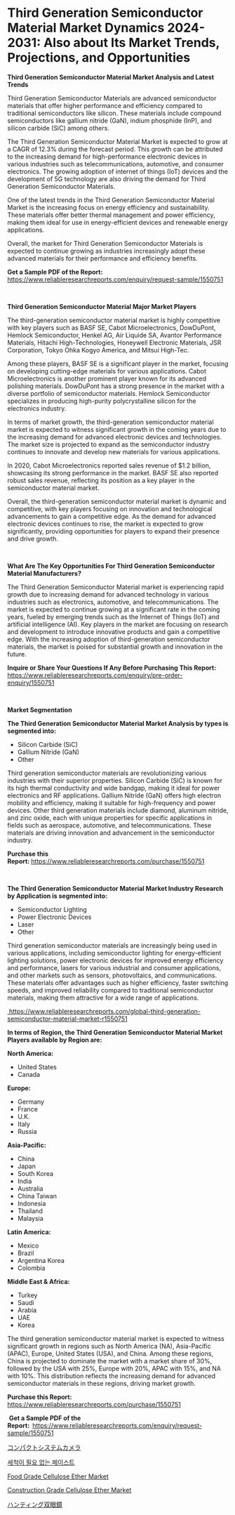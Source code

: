 <p><h1>Third Generation Semiconductor Material Market Dynamics 2024-2031: Also about Its Market Trends, Projections, and Opportunities</h1></p><p><strong>Third Generation Semiconductor Material Market Analysis and Latest Trends</strong></p>
<p><p>Third Generation Semiconductor Materials are advanced semiconductor materials that offer higher performance and efficiency compared to traditional semiconductors like silicon. These materials include compound semiconductors like gallium nitride (GaN), indium phosphide (InP), and silicon carbide (SiC) among others.</p><p>The Third Generation Semiconductor Material Market is expected to grow at a CAGR of 12.3% during the forecast period. This growth can be attributed to the increasing demand for high-performance electronic devices in various industries such as telecommunications, automotive, and consumer electronics. The growing adoption of internet of things (IoT) devices and the development of 5G technology are also driving the demand for Third Generation Semiconductor Materials.</p><p>One of the latest trends in the Third Generation Semiconductor Material Market is the increasing focus on energy efficiency and sustainability. These materials offer better thermal management and power efficiency, making them ideal for use in energy-efficient devices and renewable energy applications.</p><p>Overall, the market for Third Generation Semiconductor Materials is expected to continue growing as industries increasingly adopt these advanced materials for their performance and efficiency benefits.</p></p>
<p><strong>Get a Sample PDF of the Report:&nbsp;</strong> <a href="https://www.reliableresearchreports.com/enquiry/request-sample/1550751">https://www.reliableresearchreports.com/enquiry/request-sample/1550751</a></p>
<p>&nbsp;</p>
<p><strong>Third Generation Semiconductor Material Major Market Players</strong></p>
<p><p>The third-generation semiconductor material market is highly competitive with key players such as BASF SE, Cabot Microelectronics, DowDuPont, Hemlock Semiconductor, Henkel AG, Air Liquide SA, Avantor Performance Materials, Hitachi High-Technologies, Honeywell Electronic Materials, JSR Corporation, Tokyo Ohka Kogyo America, and Mitsui High-Tec. </p><p>Among these players, BASF SE is a significant player in the market, focusing on developing cutting-edge materials for various applications. Cabot Microelectronics is another prominent player known for its advanced polishing materials. DowDuPont has a strong presence in the market with a diverse portfolio of semiconductor materials. Hemlock Semiconductor specializes in producing high-purity polycrystalline silicon for the electronics industry. </p><p>In terms of market growth, the third-generation semiconductor material market is expected to witness significant growth in the coming years due to the increasing demand for advanced electronic devices and technologies. The market size is projected to expand as the semiconductor industry continues to innovate and develop new materials for various applications.</p><p>In 2020, Cabot Microelectronics reported sales revenue of $1.2 billion, showcasing its strong performance in the market. BASF SE also reported robust sales revenue, reflecting its position as a key player in the semiconductor material market. </p><p>Overall, the third-generation semiconductor material market is dynamic and competitive, with key players focusing on innovation and technological advancements to gain a competitive edge. As the demand for advanced electronic devices continues to rise, the market is expected to grow significantly, providing opportunities for players to expand their presence and drive growth.</p></p>
<p>&nbsp;</p>
<p><strong>What Are The Key Opportunities For Third Generation Semiconductor Material Manufacturers?</strong></p>
<p><p>The Third Generation Semiconductor Material market is experiencing rapid growth due to increasing demand for advanced technology in various industries such as electronics, automotive, and telecommunications. The market is expected to continue growing at a significant rate in the coming years, fueled by emerging trends such as the Internet of Things (IoT) and artificial intelligence (AI). Key players in the market are focusing on research and development to introduce innovative products and gain a competitive edge. With the increasing adoption of third-generation semiconductor materials, the market is poised for substantial growth and innovation in the future.</p></p>
<p><strong>Inquire or Share Your Questions If Any Before Purchasing This Report:</strong> <a href="https://www.reliableresearchreports.com/enquiry/pre-order-enquiry/1550751">https://www.reliableresearchreports.com/enquiry/pre-order-enquiry/1550751</a></p>
<p>&nbsp;</p>
<p><strong>Market Segmentation</strong></p>
<p><strong>The Third Generation Semiconductor Material Market Analysis by types is segmented into:</strong></p>
<p><ul><li>Silicon Carbide (SiC)</li><li>Gallium Nitride (GaN)</li><li>Other</li></ul></p>
<p><p>Third generation semiconductor materials are revolutionizing various industries with their superior properties. Silicon Carbide (SiC) is known for its high thermal conductivity and wide bandgap, making it ideal for power electronics and RF applications. Gallium Nitride (GaN) offers high electron mobility and efficiency, making it suitable for high-frequency and power devices. Other third generation materials include diamond, aluminum nitride, and zinc oxide, each with unique properties for specific applications in fields such as aerospace, automotive, and telecommunications. These materials are driving innovation and advancement in the semiconductor industry.</p></p>
<p><strong>Purchase this Report:&nbsp;</strong><a href="https://www.reliableresearchreports.com/purchase/1550751">https://www.reliableresearchreports.com/purchase/1550751</a></p>
<p>&nbsp;</p>
<p><strong>The Third Generation Semiconductor Material Market Industry Research by Application is segmented into:</strong></p>
<p><ul><li>Semiconductor Lighting</li><li>Power Electronic Devices</li><li>Laser</li><li>Other</li></ul></p>
<p><p>Third generation semiconductor materials are increasingly being used in various applications, including semiconductor lighting for energy-efficient lighting solutions, power electronic devices for improved energy efficiency and performance, lasers for various industrial and consumer applications, and other markets such as sensors, photovoltaics, and communications. These materials offer advantages such as higher efficiency, faster switching speeds, and improved reliability compared to traditional semiconductor materials, making them attractive for a wide range of applications.</p></p>
<p><a href="https://www.reliableresearchreports.com/global-third-generation-semiconductor-material-market-r1550751">&nbsp;https://www.reliableresearchreports.com/global-third-generation-semiconductor-material-market-r1550751</a></p>
<p><strong>In terms of Region, the Third Generation Semiconductor Material Market Players available by Region are:</strong></p>
<p>
    <p> <strong> North America: </strong>
        <ul>
            <li>United States</li>
            <li>Canada</li>
        </ul>
        </p> 
    <p> <strong> Europe: </strong>
        <ul>
            <li>Germany</li>
            <li>France</li>
            <li>U.K.</li>
            <li>Italy</li>
            <li>Russia</li>
        </ul>
        </p> 
    <p> <strong> Asia-Pacific: </strong>
        <ul>
            <li>China</li>
            <li>Japan</li>
            <li>South Korea</li>
            <li>India</li>
            <li>Australia</li>
            <li>China Taiwan</li>
            <li>Indonesia</li>
            <li>Thailand</li>
            <li>Malaysia</li>
        </ul>
        </p> 
    <p> <strong> Latin America: </strong>
        <ul>
            <li>Mexico</li>
            <li>Brazil</li>
            <li>Argentina Korea</li>
            <li>Colombia</li>
        </ul>
        </p> 
    <p> <strong> Middle East & Africa: </strong>
        <ul>
            <li>Turkey</li>
            <li>Saudi</li>
            <li>Arabia</li>
            <li>UAE</li>
            <li>Korea</li>
        </ul>
    </p>
    </p>
<p><p>The third generation semiconductor material market is expected to witness significant growth in regions such as North America (NA), Asia-Pacific (APAC), Europe, United States (USA), and China. Among these regions, China is projected to dominate the market with a market share of 30%, followed by the USA with 25%, Europe with 20%, APAC with 15%, and NA with 10%. This distribution reflects the increasing demand for advanced semiconductor materials in these regions, driving market growth.</p></p>
<p><strong>Purchase this Report: </strong><a href="https://www.reliableresearchreports.com/purchase/1550751">https://www.reliableresearchreports.com/purchase/1550751</a></p>
<p>&nbsp;<strong>Get a Sample PDF of the Report:&nbsp;&nbsp;</strong><a href="https://www.reliableresearchreports.com/enquiry/request-sample/1550751">https://www.reliableresearchreports.com/enquiry/request-sample/1550751</a></p>
<p><strong></strong></p>
<p><p><a href="https://github.com/BoydYundt1/Market-Research-Report-List-1/blob/main/7642879136210.md">コンパクトシステムカメラ</a></p><p><a href="https://github.com/wallacBahrtyinger567686/Market-Research-Report-List-2/blob/main/6271959141732.md">세척이 필요 없는 페이스트</a></p><p><a href="https://github.com/mdmisese/Market-Research-Report-List-1/blob/main/food-grade-cellulose-ether-market.md">Food Grade Cellulose Ether Market</a></p><p><a href="https://github.com/JeanneSawayn2023/Market-Research-Report-List-1/blob/main/construction-grade-cellulose-ether-market.md">Construction Grade Cellulose Ether Market</a></p><p><a href="https://github.com/dathomson6534/Market-Research-Report-List-1/blob/main/2127493136209.md">ハンティング双眼鏡</a></p></p>